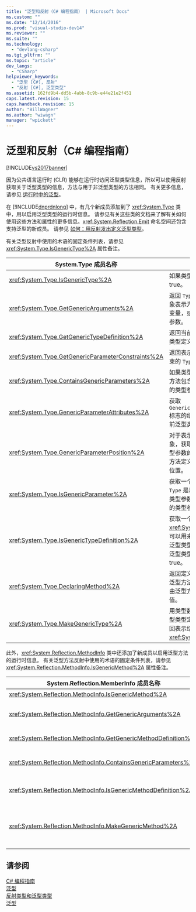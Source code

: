 ```yaml
---
title: "泛型和反射（C# 编程指南） | Microsoft Docs"
ms.custom: ""
ms.date: "12/14/2016"
ms.prod: "visual-studio-dev14"
ms.reviewer: ""
ms.suite: ""
ms.technology: 
  - "devlang-csharp"
ms.tgt_pltfrm: ""
ms.topic: "article"
dev_langs: 
  - "CSharp"
helpviewer_keywords: 
  - "泛型 [C#], 反射"
  - "反射 [C#], 泛型类型"
ms.assetid: 162fd9b4-dd5b-4abb-8c9b-e44e21e2f451
caps.latest.revision: 15
caps.handback.revision: 15
author: "BillWagner"
ms.author: "wiwagn"
manager: "wpickett"
---
```

# 泛型和反射（C# 编程指南）
[!INCLUDE[vs2017banner](../../../csharp/includes/vs2017banner.md)]

因为公共语言运行时 \(CLR\) 能够在运行时访问泛型类型信息，所以可以使用反射获取关于泛型类型的信息，方法与用于非泛型类型的方法相同。  有关更多信息，请参见 [运行时中的泛型](../../../csharp/programming-guide/generics/generics-in-the-run-time.md)。  
  
 在 [!INCLUDE[dnprdnlong](../../../csharp/programming-guide/events/includes/dnprdnlong_md.md)] 中，有几个新成员添加到了 <xref:System.Type> 类中，用以启用泛型类型的运行时信息。  请参见有关这些类的文档来了解有关如何使用这些方法和属性的更多信息。<xref:System.Reflection.Emit> 命名空间还包含支持泛型的新成员。  请参见 [如何：用反射发出定义泛型类型](../Topic/How%20to:%20Define%20a%20Generic%20Type%20with%20Reflection%20Emit.md)。  
  
 有关泛型反射中使用的术语的固定条件列表，请参见 <xref:System.Type.IsGenericType%2A> 属性备注。  
  
|System.Type 成员名称|说明|  
|----------------------|--------|  
|<xref:System.Type.IsGenericType%2A>|如果类型为泛型，则返回 true。|  
|<xref:System.Type.GetGenericArguments%2A>|返回 `Type` 对象数组，这些对象表示为构造类型提供的类型变量，或泛型类型定义的类型参数。|  
|<xref:System.Type.GetGenericTypeDefinition%2A>|返回当前构造类型的基础泛型类型定义。|  
|<xref:System.Type.GetGenericParameterConstraints%2A>|返回表示当前泛型类型参数约束的 `Type` 对象的数组。|  
|<xref:System.Type.ContainsGenericParameters%2A>|如果类型或其任意封闭类型或方法包含没有被提供特定类型的类型参数，则返回 true。|  
|<xref:System.Type.GenericParameterAttributes%2A>|获取 `GenericParameterAttributes` 标志的组合，这些标志描述当前泛型类型参数的特殊约束。|  
|<xref:System.Type.GenericParameterPosition%2A>|对于表示类型参数的 `Type` 对象，获取类型参数在声明该类型参数的泛型类型定义或泛型方法定义的类型参数列表中的位置。|  
|<xref:System.Type.IsGenericParameter%2A>|获取一个值，该值指示当前 `Type` 是表示泛型类型定义的类型参数，还是泛型方法定义的类型参数。|  
|<xref:System.Type.IsGenericTypeDefinition%2A>|获取一个值，该值指示当前 <xref:System.Type> 是否表示可以用来构造其他泛型类型的泛型类型定义。  如果类型表示泛型类型的定义，则返回 true。|  
|<xref:System.Type.DeclaringMethod%2A>|返回定义当前泛型类型参数的泛型方法；如果类型参数不是由泛型方法定义的，则返回空值。|  
|<xref:System.Type.MakeGenericType%2A>|用类型数组的元素替代当前泛型类型定义的类型参数，并返回表示结果构造类型的 <xref:System.Type> 对象。|  
  
 此外，<xref:System.Reflection.MethodInfo> 类中还添加了新成员以启用泛型方法的运行时信息。  有关泛型方法反射中使用的术语的固定条件列表，请参见 <xref:System.Reflection.MethodInfo.IsGenericMethod%2A> 属性备注。  
  
|System.Reflection.MemberInfo 成员名称|说明|  
|---------------------------------------|--------|  
|<xref:System.Reflection.MethodInfo.IsGenericMethod%2A>|如果方法为泛型，则返回 true。|  
|<xref:System.Reflection.MethodInfo.GetGenericArguments%2A>|返回 Type 对象数组，这些对象表示构造泛型方法的类型变量，或泛型方法定义的类型参数。|  
|<xref:System.Reflection.MethodInfo.GetGenericMethodDefinition%2A>|返回当前构造方法的基础泛型方法定义。|  
|<xref:System.Reflection.MethodInfo.ContainsGenericParameters%2A>|如果方法或其任意封闭类型包含没有被提供特定类型的任何类型参数，则返回 true。|  
|<xref:System.Reflection.MethodInfo.IsGenericMethodDefinition%2A>|如果当前 <xref:System.Reflection.MethodInfo> 表示泛型方法的定义，则返回 true。|  
|<xref:System.Reflection.MethodInfo.MakeGenericMethod%2A>|用类型数组的元素替代当前泛型方法定义的类型参数，并返回表示结果构造方法的 <xref:System.Reflection.MethodInfo> 对象。|  
  
## 请参阅  
 [C\# 编程指南](../../../csharp/programming-guide/index.md)   
 [泛型](../../../csharp/programming-guide/generics/index.md)   
 [反射类型和泛型类型](../Topic/Reflection%20and%20Generic%20Types.md)   
 [泛型](../Topic/Generics%20in%20the%20.NET%20Framework.md)